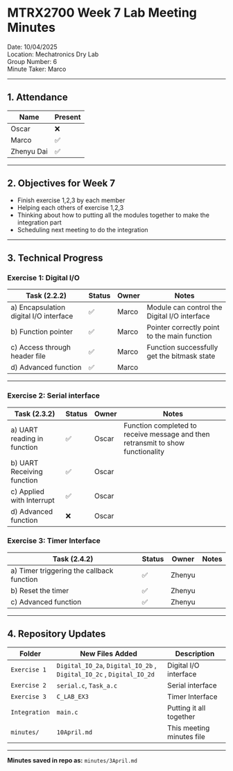 # MTRX2700 Week 7 Lab Meeting Minutes  
Date: 10/04/2025  
Location: Mechatronics Dry Lab  
Group Number: 6    
Minute Taker: Marco 

---

## 1. Attendance

| Name           | Present | 
|----------------|---------|
| Oscar       | ❌       | 
| Marco       | ✅       | 
| Zhenyu Dai  | ✅       | 

---

## 2. Objectives for Week 7

- Finish exercise 1,2,3 by each member
- Helping each others of exercise 1,2,3
- Thinking about how to putting all the modules together to make the integration part
- Scheduling next meeting to do the integration

---

## 3. Technical Progress

### **Exercise 1: Digital I/O**
| Task (2.2.2)                              | Status | Owner     | Notes                                                                 |
|------------------------------------------|--------|-----------|-----------------------------------------------------------------------|
| a) Encapsulation digital I/O interface    | ✅   | Marco  | Module can control the Digital I/O interface  |
| b) Function pointer                       | ✅   | Marco  | Pointer correctly point to the main function  |
| c) Access through header file             | ✅   | Marco  | Function successfully get the bitmask state   |
| d) Advanced function                      | ✅   | Marco  |   |


---

### **Exercise 2: Serial interface**
| Task (2.3.2)                                | Status | Owner     | Notes                                                             |
|--------------------------------------------|--------|-----------|-------------------------------------------------------------------|
| a) UART reading in function                | ✅     | Oscar  | Function completed to receive message and then retransmit to show functionality |
| b) UART Receiving function                 | ✅     | Oscar  |  |
| c) Applied with Interrupt                  | ✅     | Oscar  |  |
| d) Advanced function                       | ❌     | Oscar  |  |


### **Exercise 3: Timer Interface**
| Task (2.4.2)                                | Status | Owner     | Notes                                                             |
|--------------------------------------------|--------|-----------|-------------------------------------------------------------------|
| a) Timer triggering the callback function  | ✅     | Zhenyu  |      |
| b) Reset the timer                         | ✅     | Zhenyu  |      |
| c) Advanced function                       | ✅     | Zhenyu  |      |


---

## 4. Repository Updates

| Folder     | New Files Added                                      | Description                                    |
|------------|------------------------------------------------------|------------------------------------------------|
| `Exercise 1` | `Digital_IO_2a`, `Digital_IO_2b` , `Digital_IO_2c` , `Digital_IO_2d`                                             | Digital I/O interface                          |
| `Exercise 2` | `serial.c`, `Task_a.c`                                            | Serial interface                               |
| `Exercise 3` | `C_LAB_EX3`                                            | Timer Interface                                |
| `Integration` | `main.c`                                            | Putting it all together                        |
| `minutes/`   | `10April.md`                                   | This meeting minutes file                      |

---


**Minutes saved in repo as:** `minutes/3April.md`
